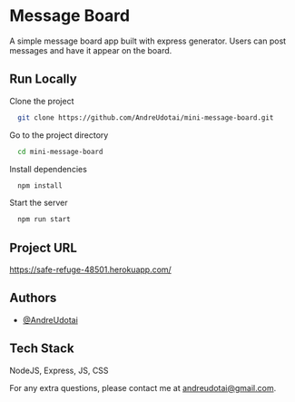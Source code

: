 
# Message Board

A simple message board app built with express generator. Users can post messages and have it appear on the board. 
## Run Locally

Clone the project

```bash
  git clone https://github.com/AndreUdotai/mini-message-board.git
```

Go to the project directory

```bash
  cd mini-message-board
```

Install dependencies

```bash
  npm install
```

Start the server

```bash
  npm run start
```

## Project URL

https://safe-refuge-48501.herokuapp.com/


## Authors

- [@AndreUdotai](https://github.com/AndreUdotai)


## Tech Stack

NodeJS, Express, JS, CSS

For any extra questions, please contact me at andreudotai@gmail.com. 

